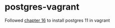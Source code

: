 # postgres-vagrant

Followed [chapter 16](https://www.postgresql.org/docs/current/installation.html) to install postgres 11 in vagrant